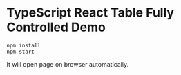 TypeScript React Table Fully Controlled Demo
===========================================

```
npm install
npm start
```

It will open page on browser automatically.
